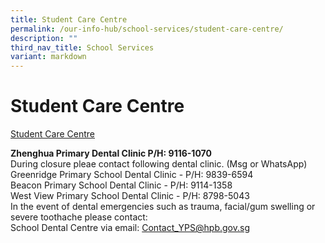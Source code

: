 ```yaml
---
title: Student Care Centre
permalink: /our-info-hub/school-services/student-care-centre/
description: ""
third_nav_title: School Services
variant: markdown
---
```

# Student Care Centre

[Student Care Centre](/files/Our%20Info%20Hub/Student%20Care%20Centre.pdf)<br>

**Zhenghua Primary Dental Clinic P/H: 9116-1070**<br>
During closure pleae contact following dental clinic. (Msg or WhatsApp)<br>
Greenridge Primary School Dental Clinic - P/H: 9839-6594<br>
Beacon Primary School Dental Clinic - P/H: 9114-1358<br>
West View Primary School Dental Clinic - P/H: 8798-5043<br>
In the event of dental emergencies such as trauma, facial/gum swelling or severe toothache please contact:<br>
School Dental Centre via email: Contact_YPS@hpb.gov.sg